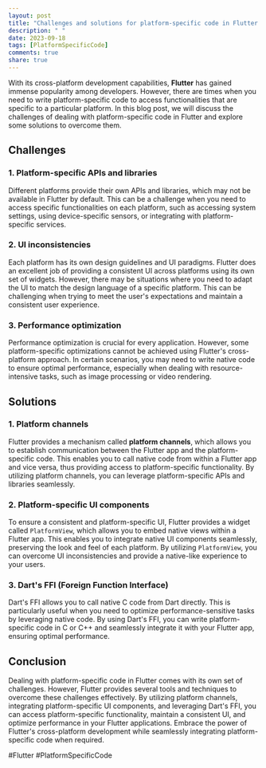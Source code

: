 ```yaml
---
layout: post
title: "Challenges and solutions for platform-specific code in Flutter."
description: " "
date: 2023-09-18
tags: [PlatformSpecificCode]
comments: true
share: true
---
```


With its cross-platform development capabilities, **Flutter** has gained immense popularity among developers. However, there are times when you need to write platform-specific code to access functionalities that are specific to a particular platform. In this blog post, we will discuss the challenges of dealing with platform-specific code in Flutter and explore some solutions to overcome them.

## Challenges

### 1. Platform-specific APIs and libraries

Different platforms provide their own APIs and libraries, which may not be available in Flutter by default. This can be a challenge when you need to access specific functionalities on each platform, such as accessing system settings, using device-specific sensors, or integrating with platform-specific services.

### 2. UI inconsistencies

Each platform has its own design guidelines and UI paradigms. Flutter does an excellent job of providing a consistent UI across platforms using its own set of widgets. However, there may be situations where you need to adapt the UI to match the design language of a specific platform. This can be challenging when trying to meet the user's expectations and maintain a consistent user experience.

### 3. Performance optimization

Performance optimization is crucial for every application. However, some platform-specific optimizations cannot be achieved using Flutter's cross-platform approach. In certain scenarios, you may need to write native code to ensure optimal performance, especially when dealing with resource-intensive tasks, such as image processing or video rendering.

## Solutions

### 1. Platform channels

Flutter provides a mechanism called **platform channels**, which allows you to establish communication between the Flutter app and the platform-specific code. This enables you to call native code from within a Flutter app and vice versa, thus providing access to platform-specific functionality. By utilizing platform channels, you can leverage platform-specific APIs and libraries seamlessly.

### 2. Platform-specific UI components

To ensure a consistent and platform-specific UI, Flutter provides a widget called `PlatformView`, which allows you to embed native views within a Flutter app. This enables you to integrate native UI components seamlessly, preserving the look and feel of each platform. By utilizing `PlatformView`, you can overcome UI inconsistencies and provide a native-like experience to your users.

### 3. Dart's FFI (Foreign Function Interface)

Dart's FFI allows you to call native C code from Dart directly. This is particularly useful when you need to optimize performance-sensitive tasks by leveraging native code. By using Dart's FFI, you can write platform-specific code in C or C++ and seamlessly integrate it with your Flutter app, ensuring optimal performance.

## Conclusion

Dealing with platform-specific code in Flutter comes with its own set of challenges. However, Flutter provides several tools and techniques to overcome these challenges effectively. By utilizing platform channels, integrating platform-specific UI components, and leveraging Dart's FFI, you can access platform-specific functionality, maintain a consistent UI, and optimize performance in your Flutter applications. Embrace the power of Flutter's cross-platform development while seamlessly integrating platform-specific code when required.

\#Flutter #PlatformSpecificCode